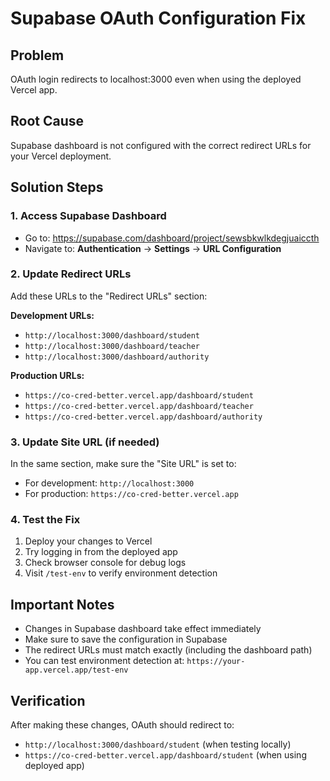 # Supabase OAuth Configuration Fix

## Problem
OAuth login redirects to localhost:3000 even when using the deployed Vercel app.

## Root Cause
Supabase dashboard is not configured with the correct redirect URLs for your Vercel deployment.

## Solution Steps

### 1. Access Supabase Dashboard
- Go to: https://supabase.com/dashboard/project/sewsbkwlkdegjuaiccth
- Navigate to: **Authentication** → **Settings** → **URL Configuration**

### 2. Update Redirect URLs
Add these URLs to the "Redirect URLs" section:

**Development URLs:**
- `http://localhost:3000/dashboard/student`
- `http://localhost:3000/dashboard/teacher`
- `http://localhost:3000/dashboard/authority`

**Production URLs:**
- `https://co-cred-better.vercel.app/dashboard/student`
- `https://co-cred-better.vercel.app/dashboard/teacher`
- `https://co-cred-better.vercel.app/dashboard/authority`

### 3. Update Site URL (if needed)
In the same section, make sure the "Site URL" is set to:
- For development: `http://localhost:3000`
- For production: `https://co-cred-better.vercel.app`

### 4. Test the Fix
1. Deploy your changes to Vercel
2. Try logging in from the deployed app
3. Check browser console for debug logs
4. Visit `/test-env` to verify environment detection

## Important Notes
- Changes in Supabase dashboard take effect immediately
- Make sure to save the configuration in Supabase
- The redirect URLs must match exactly (including the dashboard path)
- You can test environment detection at: `https://your-app.vercel.app/test-env`

## Verification
After making these changes, OAuth should redirect to:
- `http://localhost:3000/dashboard/student` (when testing locally)
- `https://co-cred-better.vercel.app/dashboard/student` (when using deployed app)